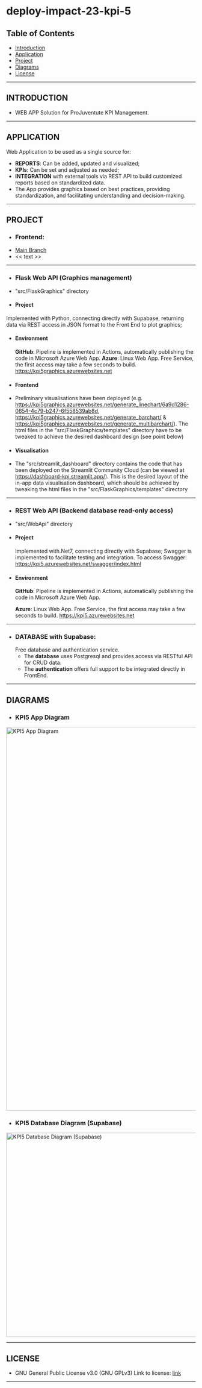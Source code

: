 # deploy-impact-23-kpi-5

## Table of Contents
- [Introduction](#introduction)
- [Application](#application)
- [Project](#project)
- [Diagrams](#diagrams)
- [License](#license)


---


## **INTRODUCTION**
- WEB APP Solution for ProJuventute KPI Management.

---


## **APPLICATION**

Web Application to be used as a single source for:
- **REPORTS**: Can be added, updated and visualized;
- **KPIs**: Can be set and adjusted as needed;
- **INTEGRATION** with external tools via REST API to build customized reports based on standardized data.
- The App provides graphics based on best practices, providing standardization, and facilitating understanding and decision-making.


---

## **PROJECT**

- ### Frontend:
 - [Main Branch](https://github.com/WomenPlusPlus/deploy-impact-23-kpi-5)
 - << text >>

---

- ### Flask Web API (Graphics management)
 - "src/FlaskGraphics" directory
 
  - #### Project
   Implemented with Python, connecting directly with Supabase, returning data via REST access in JSON format to the Front End to plot graphics;
   
   
 - #### Environment
   **GitHub**: Pipeline is implemented in Actions, automatically publishing the code in Microsoft Azure Web App.
   **Azure**: Linux Web App. Free Service, the first access may take a few seconds to build. https://kpi5graphics.azurewebsites.net
 
 - #### Frontend
  - Preliminary visualisations have been deployed (e.g. https://kpi5graphics.azurewebsites.net/generate_linechart/6a9d1286-0654-4c79-b247-6f558539ab8d, https://kpi5graphics.azurewebsites.net/generate_barchart/ & https://kpi5graphics.azurewebsites.net/generate_multibarchart/). The html files in the "src/FlaskGraphics/templates" directory have to be tweaked to achieve the desired dashboard design (see point below)
 
  - #### Visualisation
  - The "src/streamlit_dashboard" directory contains the code that has been deployed on the Streamlit Community Cloud (can be viewed at https://dashboard-kpi.streamlit.app/). This is the desired layout of the in-app data visualisation dashboard, which should be achieved by tweaking the html files in the "src/FlaskGraphics/templates" directory
  
---

- ### REST Web API (Backend database read-only access)
 - "src/WebApi" directory
   
 - #### Project
   Implemented with.Net7, connecting directly with Supabase;
   Swagger is implemented to facilitate testing and integration. To access Swagger: https://kpi5.azurewebsites.net/swagger/index.html
   
 - #### Environment
   
   **GitHub**: Pipeline is implemented in Actions, automatically publishing the code in Microsoft Azure Web App.
   
   **Azure**: Linux Web App. Free Service, the first access may take a few seconds to build. https://kpi5.azurewebsites.net

---

- ### DATABASE with Supabase:
   Free database and authentication service.
     - The **database** uses Postgresql and provides access via RESTful API for CRUD data.
     - The **authentication** offers full support to be integrated directly in FrontEnd.

---

## **DIAGRAMS**

- ### KPI5 App Diagram
<img width="1018" alt="KPI5 App Diagram" src="https://github.com/WomenPlusPlus/deploy-impact-23-kpi-5/assets/56551789/39e8dad4-2ded-40ff-b91a-b1408aa6b400">

- ### KPI5 Database Diagram (Supabase)
<img width="542" alt="KPI5 Database Diagram (Supabase)" src="https://github.com/WomenPlusPlus/deploy-impact-23-kpi-5/assets/56551789/18a1371e-619c-4eed-8582-3d330047966b">


---
## **LICENSE**

- GNU General Public License v3.0 (GNU GPLv3)
Link to license: [link](https://github.com/WomenPlusPlus/deploy-impact-23-kpi-5/blob/main/LICENSE)

---
